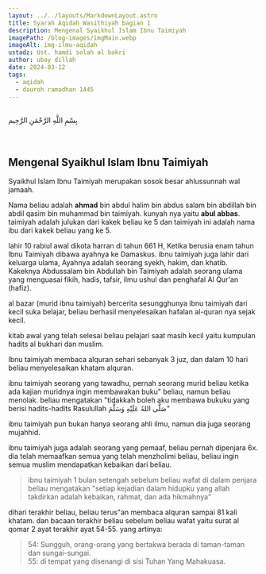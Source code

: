 ```yaml
---
layout: ../../layouts/MarkdownLayout.astro
title: Syarah Aqidah Wasithiyah bagian 1
description: Mengenal Syaikhul Islam Ibnu Taimiyah
imagePath: /blog-images/imgMain.webp
imageAlt: img-ilmu-aqidah
ustadz: Ust. hamdi solah al bakri
author: ubay dillah
date: 2024-03-12
tags:
  - aqidah
  - dauroh ramadhan 1445
---
```


<br>
<div class="font-arab-v1 font-bold text-4xl text-center"> بِسْمِ اللَّهِ الرَّحْمَنِ الرَّحِيم</div>
<br><br>

## Mengenal Syaikhul Islam Ibnu Taimiyah

Syaikhul Islam Ibnu Taimiyah merupakan sosok besar ahlussunnah wal jamaah.

Nama beliau adalah **ahmad** bin abdul halim bin abdus salam bin abdillah bin abdil qasim bin muhammad bin taimiyah. kunyah nya yaitu **abul abbas**. taimiyah adalah julukan dari kakek beliau ke 5 dan taimiyah ini adalah nama ibu dari kakek beliau yang ke 5. <br>

lahir 10 rabiul awal dikota harran di tahun 661 H, Ketika berusia enam tahun Ibnu Taimiyah dibawa ayahnya ke Damaskus. ibnu taimiyah juga lahir dari keluarga ulama, Ayahnya adalah seorang syekh, hakim, dan khatib. Kakeknya Abdussalam bin Abdullah bin Taimiyah adalah seorang ulama yang menguasai fikih, hadis, tafsir, ilmu ushul dan penghafal Al Qur'an (hafiz). <br>

al bazar (murid ibnu taimiyah) bercerita sesungghunya ibnu taimiyah dari kecil suka belajar, beliau berhasil menyelesaikan hafalan al-quran nya sejak kecil. <br>

kitab awal yang telah selesai beliau pelajari saat masih kecil yaitu kumpulan hadits al bukhari dan muslim. <br>

Ibnu taimiyah membaca alquran sehari sebanyak 3 juz, dan dalam 10 hari beliau menyelesaikan khatam alquran. <br>

ibnu taimiyah seorang yang tawadhu, pernah seorang murid beliau ketika ada kajian muridnya ingin membawakan buku" beliau, namun beliau menolak. beliau mengatakan "tidakkah boleh aku membawa bukuku yang berisi hadits-hadits Rasulullah صَلَّى اللهُ عَلَيْهِ وَسَلَّمَ" <br>

ibnu taimiyah pun bukan hanya seorang ahli ilmu, namun dia juga seorang mujahhid.<br>

ibnu taimiyah juga adalah seorang yang pemaaf, beliau pernah dipenjara 6x. dia telah memaafkan semua yang telah menzholimi beliau, beliau ingin semua muslim mendapatkan kebaikan dari beliau. <br>

> ibnu taimiyah 1 bulan setengah sebelum beliau wafat di dalam penjara beliau mengatakan "setiap kejadian dalam hidupku yang allah takdirkan adalah kebaikan, rahmat, dan ada hikmahnya"

dihari terakhir beliau, beliau terus"an membaca alquran sampai 81 kali khatam. dan bacaan terakhir beliau sebelum beliau wafat yaitu surat al qomar 2 ayat terakhir ayat 54-55. yang artinya:

> 54: Sungguh, orang-orang yang bertakwa berada di taman-taman dan sungai-sungai. <br> 55: di tempat yang disenangi di sisi Tuhan Yang Mahakuasa.

